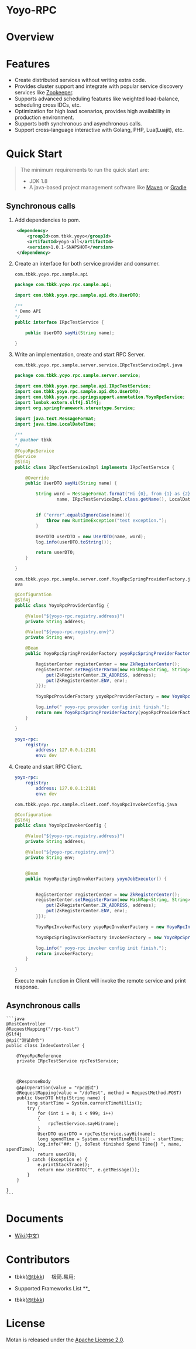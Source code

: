 # Yoyo-RPC

# Overview


# Features
- Create distributed services without writing extra code.
- Provides cluster support and integrate with popular service discovery services like [Zookeeper][zookeeper]. 
- Supports advanced scheduling features like weighted load-balance, scheduling cross IDCs, etc.
- Optimization for high load scenarios, provides high availability in production environment.
- Supports both synchronous and asynchronous calls.
- Support cross-language interactive with Golang, PHP, Lua(Luajit), etc.

# Quick Start

> The minimum requirements to run the quick start are: 
>  * JDK 1.8
>  * A java-based project management software like [Maven][maven] or [Gradle][gradle]

## Synchronous calls

1. Add dependencies to pom.

```xml
    <dependency>
        <groupId>com.tbkk.yoyo</groupId>
        <artifactId>yoyo-all</artifactId>
        <version>1.0.1-SNAPSHOT</version>
    </dependency>
```

2. Create an interface for both service provider and consumer.

    `com.tbkk.yoyo.rpc.sample.api`  

    ```java
    package com.tbkk.yoyo.rpc.sample.api;

    import com.tbkk.yoyo.rpc.sample.api.dto.UserDTO;

    /**
    * Demo API
    */
    public interface IRpcTestService {

        public UserDTO sayHi(String name);

    }
    ```

3. Write an implementation, create and start RPC Server.
        
    `com.tbkk.yoyo.rpc.sample.server.service.IRpcTestServiceImpl.java`
    ```java
    package com.tbkk.yoyo.rpc.sample.server.service;

    import com.tbkk.yoyo.rpc.sample.api.IRpcTestService;
    import com.tbkk.yoyo.rpc.sample.api.dto.UserDTO;
    import com.tbkk.yoyo.rpc.springsupport.annotation.YoyoRpcService;
    import lombok.extern.slf4j.Slf4j;
    import org.springframework.stereotype.Service;

    import java.text.MessageFormat;
    import java.time.LocalDateTime;

    /**
    * @author tbkk
    */
    @YoyoRpcService
    @Service
    @Slf4j
    public class IRpcTestServiceImpl implements IRpcTestService {

        @Override
        public UserDTO sayHi(String name) {

            String word = MessageFormat.format("Hi {0}, from {1} as {2}",
                    name, IRpcTestServiceImpl.class.getName(), LocalDateTime.now().toString());


            if ("error".equalsIgnoreCase(name)){
                throw new RuntimeException("test exception.");
            }

            UserDTO userDTO = new UserDTO(name, word);
            log.info(userDTO.toString());

            return userDTO;
        }

    }
    ```
    
     `com.tbkk.yoyo.rpc.sample.server.conf.YoyoRpcSpringProviderFactory.java`
    
    ```java
    @Configuration
    @Slf4j
    public class YoyoRpcProviderConfig {

        @Value("${yoyo-rpc.registry.address}")
        private String address;

        @Value("${yoyo-rpc.registry.env}")
        private String env;

        @Bean
        public YoyoRpcSpringProviderFactory yoyoRpcSpringProviderFactory() {

            RegisterCenter registerCenter = new ZkRegisterCenter();
            registerCenter.setRegisterParam(new HashMap<String, String>(){{
                put(ZkRegisterCenter.ZK_ADDRESS, address);
                put(ZkRegisterCenter.ENV, env);
            }});

            YoyoRpcProviderFactory yoyoRpcProviderFactory = new YoyoRpcProviderFactory(registerCenter);

            log.info(" yoyo-rpc provider config init finish.");
            return new YoyoRpcSpringProviderFactory(yoyoRpcProviderFactory);
        }

    }
    ```

    ```yml
    yoyo-rpc:
        registry:
            address: 127.0.0.1:2181
            env: dev
    ```

4. Create and start RPC Client.


    ```yml
    yoyo-rpc:
        registry:
            address: 127.0.0.1:2181
            env: dev
    ```

    `com.tbkk.yoyo.rpc.sample.client.conf.YoyoRpcInvokerConfig.java`

    ```java
    @Configuration
    @Slf4j
    public class YoyoRpcInvokerConfig {

        @Value("${yoyo-rpc.registry.address}")
        private String address;

        @Value("${yoyo-rpc.registry.env}")
        private String env;


        @Bean
        public YoyoRpcSpringInvokerFactory yoyoJobExecutor() {


            RegisterCenter registerCenter = new ZkRegisterCenter();
            registerCenter.setRegisterParam(new HashMap<String, String>(){{
                put(ZkRegisterCenter.ZK_ADDRESS, address);
                put(ZkRegisterCenter.ENV, env);
            }});

            YoyoRpcInvokerFactory yoyoRpcInvokerFactory = new YoyoRpcInvokerFactory(registerCenter);

            YoyoRpcSpringInvokerFactory invokerFactory = new YoyoRpcSpringInvokerFactory(yoyoRpcInvokerFactory);

            log.info(" yoyo-rpc invoker config init finish.");
            return invokerFactory;
        }

    }
    ```
    
    Execute main function in Client will invoke the remote service and print response.

##  Asynchronous calls

    ```java
    @RestController
    @RequestMapping("/rpc-test")
    @Slf4j
    @Api("测试命令")
    public class IndexController {
        
        @YoyoRpcReference
        private IRpcTestService rpcTestService;



        @ResponseBody
        @ApiOperation(value = "rpc测试")
        @RequestMapping(value = "/doTest", method = RequestMethod.POST)
        public UserDTO http(String name) {
            long startTime = System.currentTimeMillis();
            try {
                for (int i = 0; i < 999; i++)
                {
                    rpcTestService.sayHi(name);
                }
                UserDTO userDTO = rpcTestService.sayHi(name);
                long spendTime = System.currentTimeMillis() - startTime;
                log.info("##: {}, doTest finished Spend Time{} ", name, spendTime);
                return userDTO;
            } catch (Exception e) {
                e.printStackTrace();
                return new UserDTO("", e.getMessage());
            }
        }

    }
    ```


# Documents

* [Wiki(中文)](https://github.com/tbkk/yoyo-rpc/wiki/cn_overview)

# Contributors

* tbkk([@tbkk](https://github.com/tbkk)) &nbsp;&nbsp;&nbsp; 极简.易用;

* Supported Frameworks List **_

* tbkk([@tbkk](https://github.com/tbkk))

# License

Motan is released under the [Apache License 2.0](http://www.apache.org/licenses/LICENSE-2.0).

[maven]:https://maven.apache.org
[gradle]:http://gradle.org
[consul]:http://www.consul.io
[zookeeper]:http://zookeeper.apache.org


